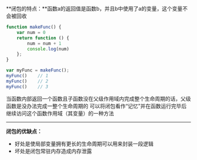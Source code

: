 **闭包的特点：**函数a的返回值是函数b，并且b中使用了a的变量，这个变量不会被回收


```javascript
function makeFunc() {
	var num = 0
	return function () {
		num = num + 1
		console.log(num)
	};
}

var myFunc = makeFunc();
myFunc()    // 1
myFunc()    // 2
myFunc()    // 3
```
当函数内部返回一个函数且子函数没在父级作用域内完成整个生命周期的话，父级函数是没办法完成一整个生命周期的
可以将闭包看作“记忆”并在函数运行完毕后继续访问这个函数作用域（其变量）的一种方法

------------


**闭包的优缺点：**
- 好处是使局部变量拥有更长的生命周期可以用来封装一段逻辑
- 坏处是闭包常驻内存造成内存泄露

